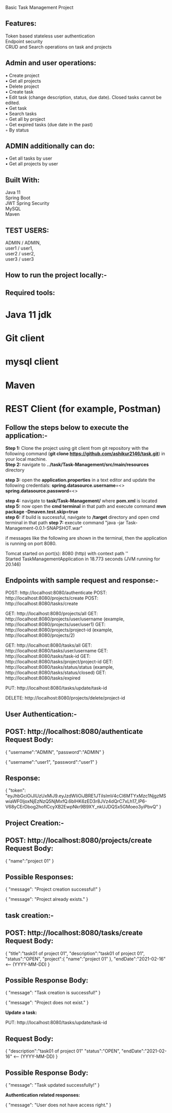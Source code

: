 Basic Task Management Project

Features:
---------
Token based stateless user authentication\
Endpoint security\
CRUD and Search operations on task and projects

Admin and user operations:
--------------------------
• Create project\
• Get all projects\
• Delete project\
• Create task\
• Edit task (change description, status, due date). Closed tasks cannot be edited.\
• Get task\
• Search tasks\
◦ Get all by project\
◦ Get expired tasks (due date in the past)\
◦ By status

ADMIN additionally can do:
-------------------------
• Get all tasks by user\
• Get all projects by user

Built With:
-----------
Java 11\
Spring Boot\
JWT Spring Security\
MySQL\
Maven

TEST USERS:
-----------
ADMIN / ADMIN,\
user1 / user1,\
user2 / user2,\
user3 / user3

How to run the project locally:-
-------------------------------
Required tools:
---------------
# Java 11 jdk
# Git client
# mysql client
# Maven
# REST Client (for example, Postman)

Follow the steps below to execute the application:-
-------------------------------------------------

**Step 1:** Clone the project using git client from git repository with the following command (**git clone https://github.com/ashikur2146/task.git**) in your local machine.	
**Step 2:** navigate to **../task/Task-Management/src/main/resources** directory

**step 3:** open the **application.properties** in a text editor and update the following credentials:
            **spring.datasource.username**=<<my client root username>>
	    **spring.datasource.password**=<<my client root password>>

**step 4:** navigate to **task/Task-Management/** where **pom.xml** is located\
**step 5:** now open the **cmd terminal** in that path and execute command **mvn package -Dmaven.test.skip=true**\
**step 6:** if build is successful, navigate to **/target** directory and open cmd terminal in that path
**step 7:** execute command "java -jar Task-Management-0.0.1-SNAPSHOT.war"

if messages like the following are shown in the terminal, then the application is running on port 8080.

Tomcat started on port(s): 8080 (http) with context path ''\
Started TaskManagementApplication in 18.773 seconds (JVM running for 20.146)

Endpoints with sample request and response:-
-------------------------------------------
POST: http://localhost:8080/authenticate
POST: http://localhost:8080/projects/create
POST: http://localhost:8080/tasks/create

GET: http://localhost:8080/projects/all
GET: http://localhost:8080/projects/user/username (example, http://localhost:8080/projects/user/user1)
GET: http://localhost:8080/projects/project-id (example, http://localhost:8080/projects/2)

GET: http://localhost:8080/tasks/all
GET: http://localhost:8080/tasks/user/username
GET: http://localhost:8080/tasks/task-id
GET: http://localhost:8080/tasks/project/project-id
GET: http://localhost:8080/tasks/status/status (example, http://localhost:8080/tasks/status/closed)
GET: http://localhost:8080/tasks/expired

PUT: http://localhost:8080/tasks/update/task-id

DELETE: http://localhost:8080/projects/delete/project-id

User Authentication:-
---------------------
POST: http://localhost:8080/authenticate
Request Body:
-------------
{
	"username":"ADMIN",
	"password":"ADMIN"
}

{
	"username":"user1",
	"password":"user1"
}

Response:
----------
{
    "token": "eyJhbGciOiJIUzUxMiJ9.eyJzdWIiOiJBRE1JTiIsImV4cCI6MTYxMzc1NjgzMSwiaWF0IjoxNjEzNzQ5NjMxfQ.6bIHK6zED3r8JVz4dQrC7xLh17_lP6-V68yCErDbog2hoflCcyXB2EwpNkr9B9XY_nkUJDQSx5GMoeo3yiPbvQ"
}

Project Creation:-
------------------------------
POST: http://localhost:8080/projects/create
Request Body:
------------
{
	"name":"project 01"
}

Possible Responses:
------------------
{
    "message": "Project creation successful!"
}

{
    "message": "Project already exists."
}


task creation:-
-------------
POST: http://localhost:8080/tasks/create
Request Body:
------------
{
	"title":"task01 of project 01",
	"description":"task01 of project 01",
	"status":"OPEN",
	"project":{
		"name":"project 01"
	},
	"endDate":"2021-02-16" <-- (YYYY-MM-DD)
}

Possible Response Body:
----------------------
{
    "message": "Task creation is successful!"
}

{
    "message": "Project does not exist."
}

**Update a task:**

PUT: http://localhost:8080/tasks/update/task-id

Request Body:
------------
{
	"description":"task01 of project 01"
	"status":"OPEN",
	"endDate":"2021-02-16" <-- (YYYY-MM-DD)
}

Possible Response Body:
----------------------
{
    "message": "Task updated successfully!"
}

**Authentication related responses:**

{
    "message": "User does not have access right."
}
